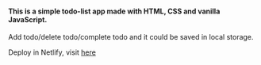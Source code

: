 #### This is a simple todo-list app made with HTML, CSS and vanilla JavaScript.

Add todo/delete todo/complete todo and it could be saved in local storage.

Deploy in Netlify, visit [here](https://62d219a0f459cd268410d61e--tubular-crumble-8f5a7f.netlify.app/)
